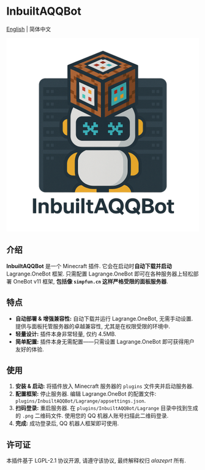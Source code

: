 # InbuiltAQQBot

[English](./README.md) | 简体中文

![InbuiltAQQBot](./icon.png "InbuiltAQQBot")

## 介绍

**InbuiltAQQBot** 是一个 Minecraft 插件. 它会在启动时**自动下载并启动** Lagrange.OneBot 框架. 只需配置 Lagrange.OneBot 即可在各种服务器上轻松部署 OneBot v11 框架, **包括像 `simpfun.cn` 这样严格受限的面板服务器**. 

## 特点
- **自动部署 & 增强兼容性:** 自动下载并运行 Lagrange.OneBot, 无需手动设置. 提供与面板托管服务器的卓越兼容性, 尤其是在权限受限的环境中. 
- **轻量设计:** 插件本身非常轻量, 仅约 4.5MB. 
- **简单配置:** 插件本身无需配置——只需设置 Lagrange.OneBot 即可获得用户友好的体验. 

## 使用

1.  **安装 & 启动:** 将插件放入 Minecraft 服务器的 `plugins` 文件夹并启动服务器. 
2.  **配置框架:** 停止服务器. 编辑 Lagrange.OneBot 的配置文件: `plugins/InbuiltAQQBot/Lagrange/appsettings.json`. 
3.  **扫码登录:** 重启服务器. 在 `plugins/InbuiltAQQBot/Lagrange` 目录中找到生成的 `.png` 二维码文件. 使用您的 QQ 机器人账号扫描此二维码登录. 
4.  **完成:** 成功登录后, QQ 机器人框架即可使用. 

## 许可证
本插件基于 LGPL-2.1 协议开源, 请遵守该协议, 最终解释权归 *alazeprt* 所有. 